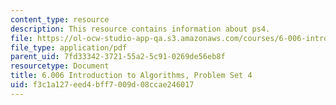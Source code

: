 ```yaml
---
content_type: resource
description: This resource contains information about ps4.
file: https://ol-ocw-studio-app-qa.s3.amazonaws.com/courses/6-006-introduction-to-algorithms-fall-2011/f3c1a127eed4bff7009d08ccae246017_MIT6_006F11_ps4.pdf
file_type: application/pdf
parent_uid: 7fd33342-3721-55a2-5c91-0269de56eb8f
resourcetype: Document
title: 6.006 Introduction to Algorithms, Problem Set 4
uid: f3c1a127-eed4-bff7-009d-08ccae246017
---
```

